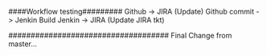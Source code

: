 ####Workflow testing#########
Github -> JIRA (Update)
Github commit -> Jenkin Build
Jenkin -> JIRA (Update JIRA tkt)

####################################
Final Change from master...
